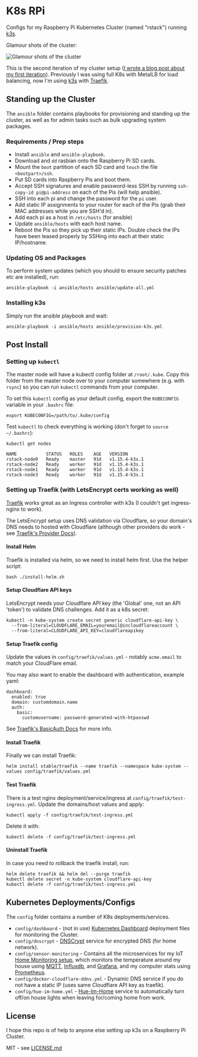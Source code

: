 # K8s RPi

Configs for my Raspberry Pi Kubernetes Cluster (named "rstack") running [k3s](https://k3s.io/).

Glamour shots of the cluster:

![Glamour shots of the cluster](https://selexin.com/assets/img/2019-04-12-rpi-cluster.jpg)

This is the second iteration of my cluster setup ([I wrote a blog post about my first iteration](https://selexin.com/2019/04/12/kubernetes-on-raspberry-pi-cluster.html)).
Previously I was using full K8s with MetalLB for load balancing, now I'm using [k3s](https://k3s.io/) with [Traefik](https://docs.traefik.io/).

## Standing up the Cluster
The `ansible` folder contains playbooks for provisioning and standing up the cluster, as well
as for admin tasks such as bulk upgrading system packages.

### Requirements / Prep steps
 - Install `ansible` and `ansible-playbook`.
 - Download and `dd` rasbian onto the Raspberry Pi SD cards.
 - Mount the `boot` partition of each SD card and `touch` the file `<bootpart>/ssh`.
 - Put SD cards into Raspberry Pis and boot them.
 - Accept SSH signatures and enable password-less SSH by running `ssh-copy-id pi@pi-address` on each of the Pis (will help ansible).
 - SSH into each pi and change the password for the `pi` user.
 - Add static IP assignments to your router for each of the Pis (grab their MAC addresses while you are SSH'd in).
 - Add each pi as a host in `/etc/hosts` (for ansible)
 - Update `ansible/hosts` with each host name.
 - Reboot the Pis so they pick up their static IPs. Double check the IPs have been leased properly by SSHing into each at their static IP/hostname.

### Updating OS and Packages
To perform system updates (which you should to ensure security patches etc are installed), run:
```
ansible-playbook -i ansible/hosts ansible/update-all.yml
```

### Installing k3s
Simply run the ansible playbook and wait:
```
ansible-playbook -i ansible/hosts ansible/provision-k3s.yml
```

## Post Install
### Setting up `kubectl`
The master node will have a kubectl config folder at `/root/.kube`. Copy this folder from the master node
over to your computer somewhere (e.g. with `rsync`) so you can run `kubectl` commands from your computer.

To set this `kubectl` config as your default config, export the `KUBECONFIG` variable in your `.bashrc` file:
```
export KUBECONFIG=/path/to/.kube/config
```

Test `kubectl` to check everything is working (don't forget to `source ~/.bashrc`):
```
kubectl get nodes
```

```
NAME           STATUS   ROLES    AGE   VERSION
rstack-node0   Ready    master   91d   v1.15.4-k3s.1
rstack-node2   Ready    worker   91d   v1.15.4-k3s.1
rstack-node1   Ready    worker   91d   v1.15.4-k3s.1
rstack-node3   Ready    worker   91d   v1.15.4-k3s.1
```

### Setting up Traefik (with LetsEncrypt certs working as well)
[Traefik](https://docs.traefik.io/) works great as an Ingress controller with k3s (I couldn't get ingress-nginx to work).

The LetsEncrypt setup uses DNS validation via Cloudflare, so your domain's DNS needs to hosted with Cloudflare (although other providers do work - see [Traefik's Provider Docs](https://docs.traefik.io/https/acme/#providers)).

#### Install Helm
Traefik is installed via helm, so we need to install helm first. Use the helper script:
```
bash ./install-helm.sh
```

#### Setup Cloudflare API keys
LetsEncrypt needs your Cloudflare API key (the 'Global' one, not an API 'token') to validate DNS challenges.
Add it as a k8s secret:
```
kubectl -n kube-system create secret generic cloudflare-api-key \
  --from-literal=CLOUDFLARE_EMAIL=youremail@incloudflareaccount \
  --from-literal=CLOUDFLARE_API_KEY=cloudflareapikey
```

#### Setup Traefik config
Update the values in `config/traefik/values.yml` - notably `acme.email` to match your CloudFlare email.

You may also want to enable the dashboard with authentication, example yaml:
```
dashboard:
  enabled: true
  domain: customdomain.name
  auth:
    basic:
      customusername: password-generated-with-htpasswd
```
See [Traefik's BasicAuth Docs](https://docs.traefik.io/v2.0/middlewares/basicauth/) for more info.

#### Install Traefik
Finally we can install Traefik:
```
helm install stable/traefik --name traefik --namespace kube-system --values config/traefik/values.yml
```

#### Test Traefik
There is a test nginx deployment/service/ingress at `config/traefik/test-ingress.yml`. Update the domains/host values and apply:
```
kubectl apply -f config/traefik/test-ingress.yml
```

Delete it with:
```
kubectl delete -f config/traefik/test-ingress.yml
```

#### Uninstall Traefik
In case you need to rollback the traefik install, run:
```
helm delete traefik && helm del --purge traefik
kubectl delete secret -n kube-system cloudflare-api-key
kubectl delete -f config/traefik/test-ingress.yml
```

## Kubernetes Deployments/Configs
The `config` folder contains a number of K8s deployments/services.

- `config/dashboard` - (not in use) [Kubernetes Dashboard](https://kubernetes.io/docs/tasks/access-application-cluster/web-ui-dashboard/) deployment files for monitoring the Cluster.
- `config/dnscrypt` - [DNSCrypt](https://www.dnscrypt.org/) service for encrypted DNS (for home network).
- `config/sensor-monitoring` - Contains all the microservices for my IoT [Home Monitoring setup](https://github.com/se1exin/home-monitoring), which monitors the temperature around my house using [MQTT](https://mqtt.org/), [Influxdb](https://www.influxdata.com/products/influxdb-overview/), and [Grafana](https://grafana.com/), and my computer stats using [Prometheus](https://prometheus.io/docs/introduction/overview/).
- `config/docker-cloudflare-ddns.yml` - Dynamic DNS service if you do not have a static IP (uses same Cloudflare API key as traefik).
- `config/hue-im-home.yml` - [Hue-Im-Home](https://github.com/se1exin/Hue-Im-Home) service to automatically turn off/on house lights when leaving for/coming home from work.

## License
I hope this repo is of help to anyone else setting up k3s on a Raspberry Pi Cluster.

MIT - see [LICENSE.md](LICENSE.md)